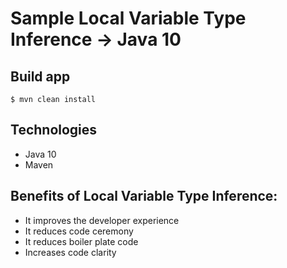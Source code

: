 #   Sample Local Variable Type Inference -> Java 10
 
 
## Build app
 
```
$ mvn clean install  
```

## Technologies

- Java 10  
- Maven 

## Benefits of Local Variable Type Inference:


- It improves the developer experience  
- It reduces code ceremony  
- It reduces boiler plate code  
- Increases code clarity  
